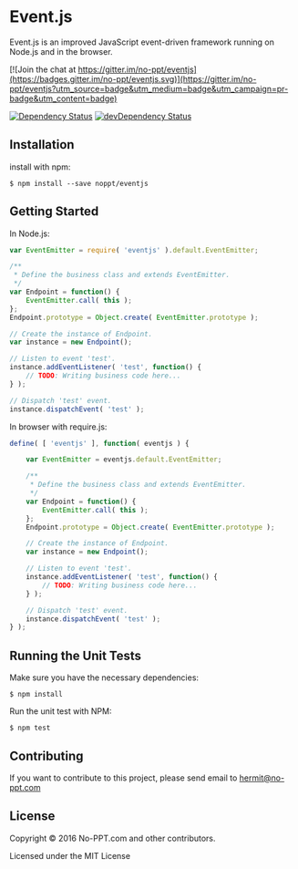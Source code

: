 # Event.js

Event.js is an improved JavaScript event-driven framework running on Node.js and in the browser.

[![Join the chat at https://gitter.im/no-ppt/eventjs](https://badges.gitter.im/no-ppt/eventjs.svg)](https://gitter.im/no-ppt/eventjs?utm_source=badge&utm_medium=badge&utm_campaign=pr-badge&utm_content=badge)


[![Dependency Status](https://david-dm.org/no-ppt/eventjs.svg)](https://david-dm.org/no-ppt/eventjs)
[![devDependency Status](https://david-dm.org/no-ppt/eventjs/dev-status.svg)](https://david-dm.org/no-ppt/eventjs#info=devDependencies)

## Installation

install with npm:

```Shell
$ npm install --save noppt/eventjs
```

## Getting Started

In Node.js:

```JavaScript
var EventEmitter = require( 'eventjs' ).default.EventEmitter;

/**
 * Define the business class and extends EventEmitter.
 */
var Endpoint = function() {
    EventEmitter.call( this );
};
Endpoint.prototype = Object.create( EventEmitter.prototype );

// Create the instance of Endpoint.
var instance = new Endpoint();

// Listen to event 'test'.
instance.addEventListener( 'test', function() {
    // TODO: Writing business code here...
} );

// Dispatch 'test' event.
instance.dispatchEvent( 'test' );
```

In browser with require.js:

```JavaScript
define( [ 'eventjs' ], function( eventjs ) {

    var EventEmitter = eventjs.default.EventEmitter;

    /**
     * Define the business class and extends EventEmitter.
     */
    var Endpoint = function() {
        EventEmitter.call( this );
    };
    Endpoint.prototype = Object.create( EventEmitter.prototype );

    // Create the instance of Endpoint.
    var instance = new Endpoint();

    // Listen to event 'test'.
    instance.addEventListener( 'test', function() {
        // TODO: Writing business code here...
    } );

    // Dispatch 'test' event.
    instance.dispatchEvent( 'test' );
} );
```

## Running the Unit Tests

Make sure you have the necessary dependencies:

```
$ npm install
```

Run the unit test with NPM:

```
$ npm test
```

## Contributing

If you want to contribute to this project, please send email to [hermit@no-ppt.com](mailto:hermit@no-ppt.com)

## License

Copyright © 2016 No-PPT.com and other contributors.

Licensed under the MIT License
